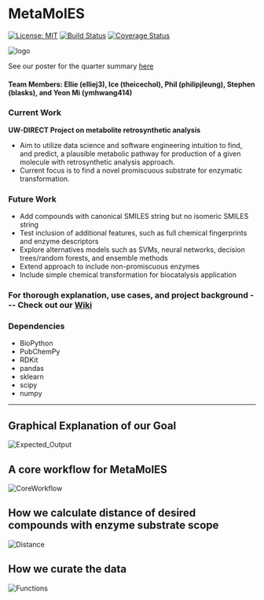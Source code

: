 # MetaMolES
[![License: MIT](https://img.shields.io/badge/license-MIT-green.svg)](https://opensource.org/licenses/MIT)
[![Build Status](https://travis-ci.com/theicechol/metamoles.svg?branch=master)](https://travis-ci.com/emissible/metamoles)
[![Coverage Status](https://coveralls.io/repos/github/emissible/metamoles/badge.svg?branch=master)](https://coveralls.io/github/emissible/metamoles?branch=master)

![logo](https://github.com/theicechol/metamoles/blob/master/figures/metamoles_logo.png)

See our poster for the quarter summary [here](https://github.com/theicechol/metamoles/blob/master/docs/MetaMolES-Poster.pdf)

#### Team Members: Ellie (elliej3), Ice (theicechol), Phil (philipjleung), Stephen (blasks), and Yeon Mi (ymhwang414)

### Current Work

**UW-DIRECT Project on metabolite retrosynthetic analysis**
- Aim to utilize data science and software engineering intuition to find, and predict, a plausible metabolic pathway for production of a given molecule with retrosynthetic analysis approach. 
- Current focus is to find a novel promiscuous substrate for enzymatic transformation.

### Future Work
-	Add compounds with canonical SMILES string but no isomeric SMILES string
- Test inclusion of additional features, such as full chemical fingerprints and enzyme descriptors
-	Explore alternatives models such as SVMs, neural networks, decision trees/random forests, and ensemble methods
- Extend approach to include non-promiscuous enzymes
- Include simple chemical transformation for biocatalysis application

### For thorough explanation, use cases, and project background --- Check out our [Wiki](https://github.com/theicechol/metamoles/wiki)

### Dependencies
- BioPython
- PubChemPy
- RDKit
- pandas
- sklearn
- scipy
- numpy
__________

## Graphical Explanation of our Goal
![Expected_Output](https://github.com/theicechol/metamoles/blob/master/figures/Expected_RetroSynthesis_Output.png)

## A core workflow for MetaMolES
![CoreWorkflow](https://github.com/theicechol/metamoles/blob/master/figures/CoreWorkflow.png)

## How we calculate distance of desired compounds with enzyme substrate scope
![Distance](https://github.com/theicechol/metamoles/blob/master/figures/project_outline2.png)

## How we curate the data
![Functions](https://github.com/theicechol/metamoles/blob/master/figures/DataCuration_Query_Workflow.png)
